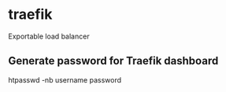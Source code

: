 # traefik
Exportable load balancer

## Generate password for Traefik dashboard
htpasswd -nb username password
